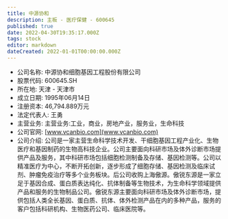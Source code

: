 ```yaml
---
title: 中源协和
description: 主板 - 医疗保健 - 600645
published: true
date: 2022-04-30T19:35:17.000Z
tags: stock
editor: markdown
dateCreated: 2022-01-01T00:00:00.000Z
---
```


- 公司名称: 中源协和细胞基因工程股份有限公司
- 股票代码: 600645.SH
- 所在地: 天津 - 天津市
- 成立日期: 1995年06月14日
- 注册资本: 46,794.889万元
- 法定代表人: 王勇
- 主营业务: 主营业务:工业，商业，房地产业，服务业，生命科技
- 公司官网: [www.vcanbio.com](www.vcanbio.com)
- 公司介绍: 公司是一家主营生命科学技术开发、干细胞基因工程产业化、生物医疗和基因制药的生物高科技企业。公司主要面向科研市场及体外诊断市场提供产品及服务，其中科研市场包括细胞检测制备及存储、基因检测等。公司以精准医疗为中心，不断开拓创新，逐步形成了细胞存储、基因检测及临床试剂、肿瘤免疫治疗等多个业务板块。后公司收购上海傲源。傲锐东源是一家立足于基因合成、蛋白质表达纯化、抗体制备等生物技术，为生命科学领域提供产品和服务的生物制品公司。傲锐东源主要面向科研市场及体外诊断市场，提供包括人类全长基因、蛋白质、抗体、体外检测产品在内的多种产品，服务的客户包括科研机构、生物医药公司、临床医院等。


